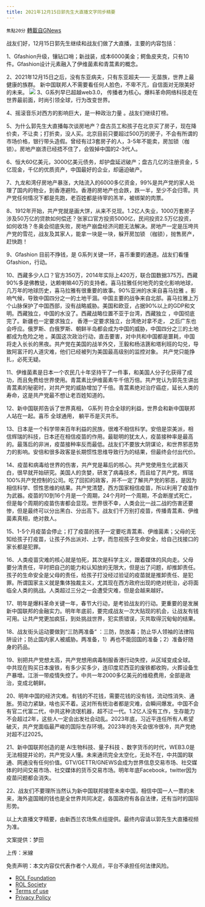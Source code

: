 ```yaml
---
title: 2021年12月15日郭先生大直播文字同步精要
---
```

`焦點20分` [轉載自GNews](https://gnews.org/zh-hans/1758413/)

战友们好，12月15日郭先生继续和战友们做了大直播，主要的内容包括：

1、Gfashion升级，镶钻口哨；新战装，成本6000美金；鳄鱼皮夹克，只有10件。Gfashion设计元素融入了伊维菌素和青蒿素的概念。

2、2021年12月15日之后，没有东亚病夫，只有东亚超夫—— 无苗族，世界上最健康的族群。 新中国联邦人不需要看任何人脸色，不卑不亢，自信面对无限美好的未来。
![](https://assets.gnews.org/wp-content/uploads/2021/12/Picture2-7.jpg)
3、G系列早已超越web3.0， 传播者为核心。爆料革命网络科技走在世界最前面，时尚引领全球，行为改变世界。

4、摇滚音乐对西方的影响巨大，是一种政治力量 。战友们继续打榜。

5、为什么郭先生大直播每次谈房地产？盘古员工和孩子在北京买了房子，现在降价卖，不让卖；打折卖，没人买。北京目前只要超过500万的房子，不会有所谓的市场价格，银行带头造假。曾经有过3套房子的人，3-5年不能卖，房加锁（枷锁）。房地产崩溃已经捂不住了，会毁掉中国的2-3代人。

6、恒大60亿美元，3000亿美元债务，却护盘延迟破产；盘古几亿的注册资金，5亿现金，千亿的优质资产，中国最好的企业，却逼迫破产。

7、九龙和湾仔房地产暴涨，大陆流入的6000多亿资金，99%是共产党的家人处理了国内的物业，到香港避险。香港的房地产也会跌，跌一半，至少不会归零。共产党任何情况下都是先跑，老百姓都是待宰的羔羊，被绑架的肉票。

8、1912年开始，共产党就是画大饼，从来不兑现。1.2亿人失业，1000万套房子涉及50万亿的贷款如何偿还？张家口官方投资5000亿，民间投资2.5万亿投资，如何收场？冬奥会彻底失败，房地产崩盘经济问题无法解决。房地产一定是压垮共产党的雪花，战友及其家人，能拿一块是一块，躲开房加锁 （枷锁），抛售房产，赶快跑！

9、Gfashion 目前不挣钱，是 G系列关键一环，喜币重要的通道。战友们看懂Gfashion，行动。

10、西藏多少人口？官方350万，2014年实际上420万，联合国数据375万。西藏90%多是佛教徒，达赖喇嘛40万的支持者。喜马拉雅任何地壳的变化影响地球，几万年的地球历史，喜马拉雅有很重要的故事。90%亚洲的水来自喜马拉雅 。影响气候，导致中国四分之一的土地干涸。中国主要的战争来自北部。喜马拉雅上万个山脉保护了中国西部，没有战略威胁。美国和欧亚，占据90%以上的GDP和文明。西藏独立，中国的水没了。西藏战略位置不亚于台湾，西藏独立 ，中国彻底完了。新疆也一定要求独立， 香港一定要求独立，台湾绝对拿不走， 之后广东也会呼应。俄罗斯、白俄罗斯、朝鲜半岛都会成为中国的威胁，中国四分之三的土地都成为危险之地 。美国这次政治行动，直击要害，对中共和中国都是噩耗，中国将走入长长的黑夜。共产党在美国的战羊外交，王毅和杨洁篪和塔利班的勾兑，导致阿富汗的人道灾难，他们已经被列为美国最高级别的监控对象。 共产党只能挣扎，必死无疑。

11、伊维菌素是日本一个农民几十年坚持干了一件事，和美国人分子化获得了成功，而且免费给世界使用。青蒿素比伊维菌素牛千倍万倍。共产党认为郭先生讲出青蒿素的秘密时，对共产党的威胁增加了千倍。青蒿素绝对治疗癌症，延长人类的寿命，这是共产党最不想让老百姓知道的。

12、新中国联邦告诉了世界真相， G系列 符合全球的利益，世界会和新中国联邦人站在一起。喜币 全球通用， 躺平币是灭共币。

13、日本是一个科学带来百年利益的民族，很难不相信科学。安倍是崇美派，相信辉瑞的科技，日本还在相信疫苗的作用。最聪明的犹太人，疫苗接种率是最高的。最落后的非洲，疫苗接种率反而最低。战友们不要放大阴谋论，和世界邪恶势力的影响。安倍和很多政客是长期惯性思维导致行为的结果，但最终会付出代价。

14、疫苗和病毒给世界的伤害，共产党是幕后的核心。共产党使用生化武器灭白，很早就开始研究。美国人的贪婪，研发了病毒技术，而且给了共产党。辉瑞100%共产党控制的公司。吃了回扣的政客，并不一定了解共产党的邪恶，是因为相信科学、惯性思维的结果。共产党清楚，西方国家相信疫苗，所以利用了疫苗作为武器。疫苗的10到16个月是一个周期，24个月时一个周期，不会断崖式死亡，但是每个周期的疫苗伤害都会显现。世界很不幸，人类会比一战二战的伤害还要惨，但是最终可以分出黑白、分出高下。战友们千万别打疫苗，传播青蒿素、伊维菌素真相，绝对救人。

15、1-5个月疫苗会停止；打了疫苗的孩子一定要吃青蒿素、伊维菌素；父母的无知给孩子打疫苗，让孩子外出派对、上学，而忽视孩子生命安全，给自己找接口的家长都是犯罪。

16、人类疫苗灾难的核心就是怕死，其次是科学主义，跟着媒体的风向走。父母要分清责任，平时把自己的能力和认知放的无限大，但是出了问题，却推卸责任。孩子的生命安全是父母的责任，给孩子打没经过验证的疫苗就是推卸责任、是犯罪。所谓国家主义就是集体独裁主义，尤其现在西方政府出现的绝对统治，必将面临全人类的挑战。人类超过三分之一会遭受灾难，但是会越来越好。

17、明年是爆料革命关键一年，春节大行动，是考验战友的行动。更重要的是发展新中国联邦的金融实力。明年年底前，要完成战友一次大贴现的机会，让战友有钱可用。让共产党更加疯狂，到处挑战世界，犯实质错误，灭共取得沉甸甸的结果。

18、战友街头运动要做到“三防两准备“ ：三防，防放毒；防止华人领袖的法律陷阱设计；防止国内家人被威胁。两准备，1）再也不能回国的准备；2）准备好随身的药品。

19、别把共产党想太高，共产党想用病毒制服香港行动失控，从区域变成全球。中共现在购买日本废铁，有多少买多少，连印度尼西亚的废铁都收购，火葬设备生产暴增。江浙一带疫情失控了。中共一年2000多亿美元的维稳费用，全部是政治，变成北朝鲜。

20、明年中国的经济灾难。有钱的不花钱，需要花钱的没有钱，流动性消失、通胀。劳动力紧缺，啥也买不着。这对所有统治者都是灾难，会瞬间爆发。中国不会有官二代富二代，中共这种流氓机器，超不过一代。1.2亿人没有工作，生存能力不会超过2年，这些人一定会出发社会动乱。2023年底，习近平连任所有人希望破灭，共产党面临最严峻的国际生存环境。2023年的冬天会很冷很冷，共产党绝对超不过2025。

21、新中国联邦创造的是 AI生物科技、量子科技 、数字货币的时代，WEB3.0是无法相提并论的，共产党没人懂。未来通讯完全太空化，无处不在，中共国的联通、网通没有任何价值。GTV/GETTR/GNEWS会成为世界信息交易市场、社交媒体的时间交易市场、社交媒体的货币交易市场。明年年底Facebook，twitter因为疫苗问题都会消失。

22、战友们不要理所当然认为新中国联邦接管未来中国，相信中国一人一票的未来，海外盗国贼的钱也是全世界共同决定，各国政府有各自法律，还有当时的国际形势。

以上大直播文字精要，由新西兰农场焦点组提供。最终内容请以郭先生大直播视频为准。

文案提供：梦田

上传：米線

 

免责声明：本文内容仅代表作者个人观点，平台不承担任何法律风险。

- [ROL Foundation](https://rolfoundation.org/)
- [ROL Society](https://rolsociety.org/)
- [Terms of use](https://gnews.org/terms-of-use-3/)
- [Privacy Policy](https://gnews.org/privacy-policy/)
